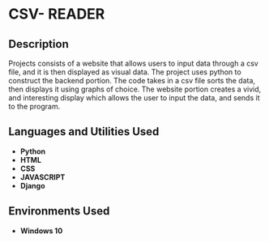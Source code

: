<h1>CSV- READER</h1>

<h2>Description</h2>
Projects consists of a website that allows users to input data through a csv file, and it is then displayed as visual data. The project uses python to construct the backend portion. The code takes in a csv file sorts the data, then displays it using graphs of choice.
The website portion creates a vivid, and interesting display which allows the user to input the data, and sends it to the program. 
<br />


<h2>Languages and Utilities Used</h2>

- <b>Python</b> 
- <b>HTML</b>
- <b>CSS</b>
- <b>JAVASCRIPT</b>
- <b>Django</b>

<h2>Environments Used </h2>

- <b>Windows 10</b>

</p>

<!--
 ```diff
- text in red
+ text in green
! text in orange
# text in gray
@@ text in purple (and bold)@@
```
--!>
